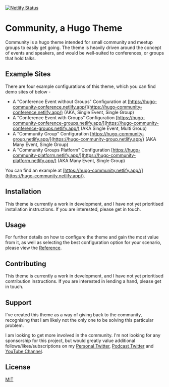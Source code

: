 [![Netlify Status](https://api.netlify.com/api/v1/badges/7cae3a12-995f-46ca-a5a4-a418d62b0e59/deploy-status)](https://app.netlify.com/sites/hugo-community/deploys)

# Community, a Hugo Theme

Community is a hugo theme intended for small community and meetup groups to easily get going. The theme is heavily driven around the concept of events and speakers, and would be well-suited to conferences, or groups that hold talks.

## Example Sites

There are four example configurations of this theme, which you can find demo sites of below - 

* A "Conference Event without Groups" Configuration at [https://hugo-community-conference.netlify.app/](https://hugo-community-conference.netlify.app/) (AKA, Single Event, Single Group)
* A "Conference Event with Groups" Configuration [https://hugo-community-conference-groups.netlify.app/](https://hugo-community-conference-groups.netlify.app/) (AKA Single Event, Multi Group)
* A "Community Group" Configuration [https://hugo-community-group.netlify.app/](https://hugo-community-group.netlify.app/) (AKA Many Event, Single Group)
* A "Community Groups Platform" Configuration [https://hugo-community-platform.netlify.app/](https://hugo-community-platform.netlify.app/) (AKA Many Event, Single Group)

You can find an example at [https://hugo-community.netlify.app//](https://hugo-community.netlify.app/).

## Installation

This theme is currently a work in development, and I have not yet prioritised installation instructions. If you are interested, please get in touch.

## Usage
For further details on how to configure the theme and gain the most value from it, as well as selecting the best configuration option for your scenario, please view the [Reference](REFERENCE.md).

## Contributing

This theme is currently a work in development, and I have not yet prioritised contribution instructions. If you are interested in lending a hand, please get in touch.

## Support

I've created this theme as a way of giving back to the community, recognising that I am likely not the only one to be solving this particular problem.

I am looking to get more involved in the community. I'm not looking for any sponsorship for this project, but would greatly value additional follows/likes/subscriptions on my [Personal Twitter](https://twitter.com/reddobowen), [Podcast Twitter](https://twitter.com/cloudwithchris) and [YouTube Channel](https://www.youtube.com/c/CloudWithChris).



## License
[MIT](./LICENSE)
